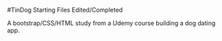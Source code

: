#TinDog Starting Files Edited/Completed

A bootstrap/CSS/HTML study from a Udemy course building a dog dating app. 
